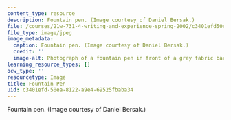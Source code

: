```yaml
---
content_type: resource
description: Fountain pen. (Image courtesy of Daniel Bersak.)
file: /courses/21w-731-4-writing-and-experience-spring-2002/c3401efd50ea8122a9e469525fbaba34_21w-731-4s02.jpg
file_type: image/jpeg
image_metadata:
  caption: Fountain pen. (Image courtesy of Daniel Bersak.)
  credit: ''
  image-alt: Photograph of a fountain pen in front of a grey fabric background.
learning_resource_types: []
ocw_type: ''
resourcetype: Image
title: Fountain Pen
uid: c3401efd-50ea-8122-a9e4-69525fbaba34
---
```

Fountain pen. (Image courtesy of Daniel Bersak.)

